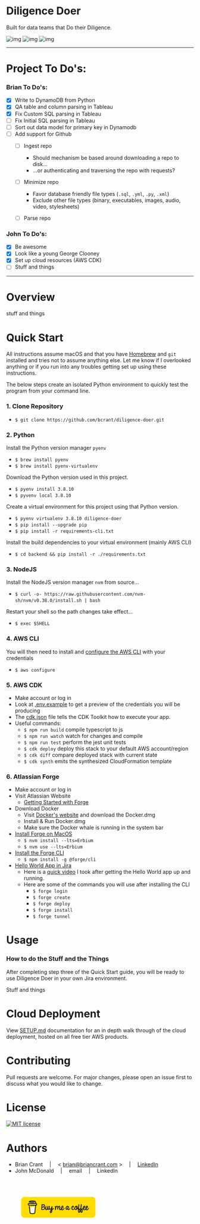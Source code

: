 # Diligence Doer
Built for data teams that Do their Diligence.

[comment]: <> (> I am a little teapot. [Watch demo video on YouTube.]&#40;https://www.youtube.com/watch?v=4to2ln6pME8&#41;)

![img](https://img.shields.io/badge/Powered%20by-Atlassian%20Forge-blue.svg) ![img](https://img.shields.io/badge/style-API-4A154B?label=Jira&logo=Jira) ![img](https://img.shields.io/badge/style-API-E97627?label=Tableau&logo=Tableau)  

----

# Project To Do's:
### Brian To Do's:
- [x] Write to DynamoDB from Python
- [x] QA table and column parsing in Tableau 
- [x] Fix Custom SQL parsing in Tableau
- [ ] Fix Initial SQL parsing in Tableau
- [ ] Sort out data model for primary key in Dynamodb
- [ ] Add support for Github
  - [ ] Ingest repo
    - Should mechanism be based around downloading a repo to disk...
    - ...or authenticating and traversing the repo with requests?
  - [ ] Minimize repo
    - Favor database friendly file types (`.sql`, `.yml`, `.py`, `.xml`)
    - Exclude other file types (binary, executables, images, audio, video, stylesheets)
  - [ ] Parse repo


### John To Do's:
- [x] Be awesome
- [x] Look like a young George Clooney 
- [x] Set up cloud resources (AWS CDK)
- [ ] Stuff and things

----

# Overview
stuff and things

# Quick Start
All instructions assume macOS and that you have [Homebrew](https://brew.sh/) and `git` installed and tries not to assume anything else. Let me know if I overlooked anything or if you run into any troubles getting set up using these instructions.

The below steps create an isolated Python environment to quickly test the program from your command line. 

### 1. Clone Repository
- `$ git clone https://github.com/bcrant/diligence-doer.git`

### 2. Python
Install the Python version manager `pyenv`
- `$ brew install pyenv`
- `$ brew install pyenv-virtualenv`
  
Download the Python version used in this project.
- `$ pyenv install 3.8.10`
- `$ pyvenv local 3.8.10`

Create a virtual environment for this project using that Python version.
- `$ pyenv virtualenv 3.8.10 diligence-doer`
- `$ pip install --upgrade pip`
- `$ pip install -r requirements-cli.txt`

Install the build dependencies to your virtual environment (mainly AWS CLI)
- `$ cd backend && pip install -r ./requirements.txt`

### 3. NodeJS
Install the NodeJS version manager `nvm` from source...
- `$ curl -o- https://raw.githubusercontent.com/nvm-sh/nvm/v0.38.0/install.sh | bash`

Restart your shell so the path changes take effect...
- `$ exec $SHELL`

### 4. AWS CLI
You will then need to install and 
[configure the AWS CLI](https://docs.aws.amazon.com/cli/latest/userguide/cli-configure-quickstart.html) 
with your credentials
- `$ aws configure`

### 5. AWS CDK 
- Make account or log in
- Look at [.env.example](backend/.env.example) to get a preview of the credentials 
  you will be producing
- The [cdk.json](backend/cdk.json) file tells the CDK Toolkit how to execute your app.
- Useful commands:
  * `$ npm run build`   compile typescript to js
  * `$ npm run watch`   watch for changes and compile
  * `$ npm run test`    perform the jest unit tests
  * `$ cdk deploy`      deploy this stack to your default AWS account/region
  * `$ cdk diff`        compare deployed stack with current state
  * `$ cdk synth`       emits the synthesized CloudFormation template

### 6. Atlassian Forge
- Make account or log in
- Visit Atlassian Website
  - [Getting Started with Forge](https://developer.atlassian.com/platform/forge/getting-started/)
- Download Docker
  - Visit [Docker's website](https://hub.docker.com/editions/community/docker-ce-desktop-mac/) 
    and download the Docker.dmg
  - Install & Run Docker.dmg
  - Make sure the Docker whale is running in the system bar
- [Install Forge on MacOS](https://developer.atlassian.com/platform/forge/installing-forge-on-macos/)
  - `$ nvm install --lts=Erbium`
  - `$ nvm use --lts=Erbium`
- [Install the Forge CLI](https://developer.atlassian.com/platform/forge/getting-started/#install-the-forge-cli)
  - `$ npm install -g @forge/cli`
- [Hello World App in Jira](https://developer.atlassian.com/platform/forge/build-a-hello-world-app-in-jira/)
  - Here is a [quick video](documentation/images/Forge_Jira_HelloWorld.mp4) I took after getting the Hello World app up and running.
  - Here are some of the commands you will use after installing the CLI
    - `$ forge login`
    - `$ forge create`
    - `$ forge deploy`
    - `$ forge install`
    - `$ forge tunnel`
    

# Usage
### How to do the Stuff and the Things

After completing step three of the Quick Start guide, you will be ready to use Diligence Doer in your own Jira environment.

Stuff and things

# Cloud Deployment
View [SETUP.md](documentation/SETUP.md) documentation for an in depth walk through of the cloud deployment, hosted on all free tier AWS products.


# Contributing  
Pull requests are welcome. For major changes, please open an issue first to discuss what you would like to change.  


# License  
[![MIT license](https://img.shields.io/badge/License-MIT-blue.svg)](https://choosealicense.com/licenses/mit/)  


# Authors 
- Brian Crant &emsp;|&emsp; < brian@briancrant.com > &emsp;|&emsp; [LinkedIn](https://www.linkedin.com/in/briancrant/)
- John McDonald &emsp;|&emsp; email &emsp;|&emsp; LinkedIn  

<br><br>
<figure>
    <a href="https://paypal.me/briancrant?locale.x=en_US"> 
        <img src="documentation/images/bmc-button.png" alt="Buy us coffee" width="200" />
    </a>
</figure>

<br><br>